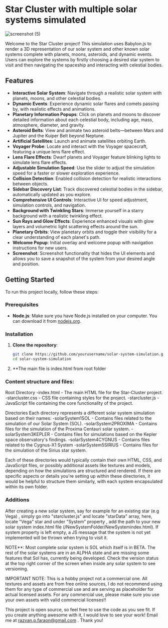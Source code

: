 # Star Cluster with multiple solar systems simulated

![screenshot (5)](https://github.com/user-attachments/assets/63a99269-5832-4d18-a51a-3dd08ced2aa7)


Welcome to the Star Cluster project! This simulation uses Babylon.js to render a 3D representation of our solar system and other known solar systems complete with planets, moons, asteroids, and dynamic events. Users can explore the systems by firstly choosing a desired star system to visit and then navigating the spaceship and interacting with celestial bodies.

## Features

- **Interactive Solar System**: Navigate through a realistic solar system with planets, moons, and other celestial bodies.
- **Dynamic Events**: Experience dynamic solar flares and comets passing by, with realistic effects and animations.
- **Planetary Information Popups**: Click on planets and moons to discover detailed information about each celestial body, including age, mass, atmosphere, diameter, and gravity.
- **Asteroid Belts**: View and animate two asteroid belts—between Mars and Jupiter and the Kuiper Belt beyond Neptune.
- **Artificial Satellites**: Launch and animate satellites orbiting Earth.
- **Voyager Probe**: Locate and interact with the Voyager spacecraft, featuring a unique lens flare effect.
- **Lens Flare Effects**: Dwarf planets and Voyager feature blinking lights to simulate lens flare effects.
- **Adjustable Simulation Speed**: Use the slider to adjust the simulation speed for a faster or slower exploration experience.
- **Collision Detection**: Enabled collision detection for realistic interactions between objects.
- **Sidebar Discovery List**: Track discovered celestial bodies in the sidebar, automatically updated as you explore.
- **Comprehensive UI Controls**: Interactive UI for speed adjustment, simulation controls, and navigation.
- **Background with Twinkling Stars**: Immerse yourself in a starry background with a realistic twinkling effect.
- **Sun Rays and Glow Effects**: Experience enhanced visuals with glow layers and volumetric light scattering effects around the sun.
- **Planetary Orbits**: View planetary orbits and toggle their visibility for a clear understanding of each planet's path.
- **Welcome Popup**: Initial overlay and welcome popup with navigation instructions for new users.
- **Screenshot**: Screenshot functionality that hides the UI elements and allows you to save a snapshot of the system from your desired angle and position.

## Getting Started

To run this project locally, follow these steps:

### Prerequisites

- **Node.js**: Make sure you have Node.js installed on your computer. You can download it from [nodejs.org](https://nodejs.org/).

### Installation

1. **Clone the repository**:
   ```bash
   git clone https://github.com/yourusername/solar-system-simulation.git
   cd solar-system-simulation

2. **The main file is index.html from root folder

### Content structure and files:

Root Directory
-index.html - The main HTML file for the Star-Cluster project.
-starcluster.css - CSS file containing styles for the project.
-starcluster.js - JavaScript file containing the core functionality of the project.

Directories
Each directory represents a different solar system simulation based on their names:
-solarSystem1SOL - Contains files related to the simulation of our Solar System (SOL).
-solarSystem2PROXIMA - Contains files for the simulation of the Proxima Centauri solar system.
-solarSystem3KEPLER - Contains files for simulations based on the Kepler space observatory's findings.
-solarSystem4CYGNUS - Contains files related to the Cygnus-X1 System
-solarSystem5SIRIUS - Contains files for the simulation of the Sirius star system.

Each of these directories would typically contain their own HTML, CSS, and JavaScript files, or possibly additional assets like textures and models, depending on how the simulations are structured and rendered. If there are specific aspects or details you're setting up within these directories, it would be helpful to structure them similarly, with each system encapsulated within its own folder.

### Additions

After creating a new solar system, say for example for an existing star (e.g Vega) , simply go into "starcluster.js" and locate "starData" array, here, locate "Vega" star and under "System" property , add the path to your new solar system index.html file (/NewSystemFolder/NewSystemindex.html). If system property is left empty, a JS message that the system is not yet implemented will be thrown when trying to visit it.

NOTE**: Most complete solar system is SOL which itself is in BETA. The rest of the solar systems are in an ALPHA state and are missing some features that Sol has, currently being developed. Check the version status at the top right corner of the screen when inside any solar system to see versioning.

IMPORTANT NOTE: This is a hobby project not a commercial one. All textures and assets are from free online sources, I do not recommend using them for any type of commercial use and are serving as placeholder for actual licensed assets. For any commercial use, please make sure you use your own assets with valid commercial licenses!!

This project is open source, so feel free to use the code as you see fit. If you create anything awesome with it, I would love to see your work! Email me at razvan.p.faraon@gmail.com . Thank you!
